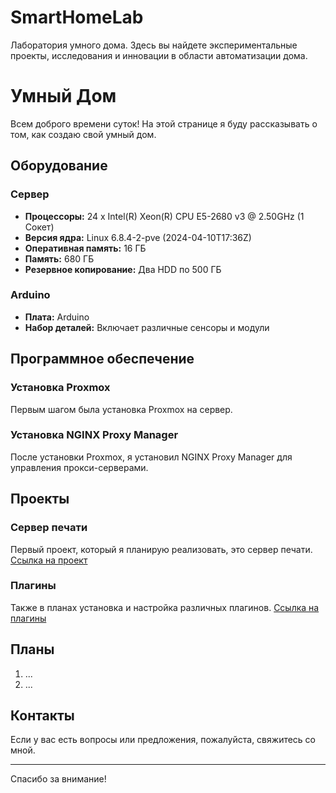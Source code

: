 # SmartHomeLab
Лаборатория умного дома. Здесь вы найдете экспериментальные проекты, исследования и инновации в области автоматизации дома.

# Умный Дом

Всем доброго времени суток! На этой странице я буду рассказывать о том, как создаю свой умный дом.

## Оборудование

### Сервер
- **Процессоры:** 24 x Intel(R) Xeon(R) CPU E5-2680 v3 @ 2.50GHz (1 Сокет)
- **Версия ядра:** Linux 6.8.4-2-pve (2024-04-10T17:36Z)
- **Оперативная память:** 16 ГБ
- **Память:** 680 ГБ
- **Резервное копирование:** Два HDD по 500 ГБ

### Arduino
- **Плата:** Arduino
- **Набор деталей:** Включает различные сенсоры и модули

## Программное обеспечение

### Установка Proxmox
Первым шагом была установка Proxmox на сервер.

### Установка NGINX Proxy Manager
После установки Proxmox, я установил NGINX Proxy Manager для управления прокси-серверами.

## Проекты

### Сервер печати
Первый проект, который я планирую реализовать, это сервер печати. [Ссылка на проект](...)

### Плагины
Также в планах установка и настройка различных плагинов. [Ссылка на плагины](...)

## Планы

1. ...
2. ...

## Контакты

Если у вас есть вопросы или предложения, пожалуйста, свяжитесь со мной.

---

Спасибо за внимание!
